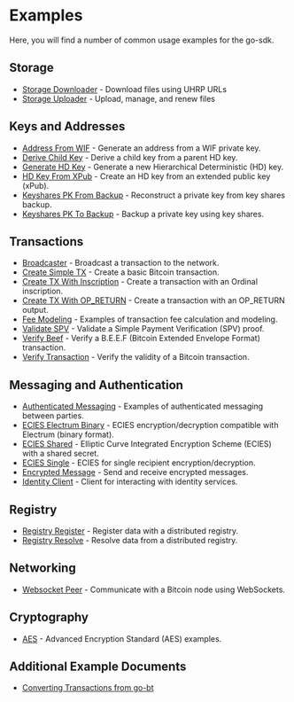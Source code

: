 # Examples

Here, you will find a number of common usage examples for the go-sdk.

## Storage
- [Storage Downloader](./storage_downloader/storage_downloader.md) - Download files using UHRP URLs
- [Storage Uploader](./storage_uploader/storage_uploader.md) - Upload, manage, and renew files

## Keys and Addresses
- [Address From WIF](./address_from_wif/) - Generate an address from a WIF private key.
- [Derive Child Key](./derive_child/) - Derive a child key from a parent HD key.
- [Generate HD Key](./generate_hd_key/) - Generate a new Hierarchical Deterministic (HD) key.
- [HD Key From XPub](./hd_key_from_xpub/) - Create an HD key from an extended public key (xPub).
- [Keyshares PK From Backup](./keyshares_pk_from_backup/) - Reconstruct a private key from key shares backup.
- [Keyshares PK To Backup](./keyshares_pk_to_backup/) - Backup a private key using key shares.

## Transactions
- [Broadcaster](./broadcaster/) - Broadcast a transaction to the network.
- [Create Simple TX](./create_simple_tx/) - Create a basic Bitcoin transaction.
- [Create TX With Inscription](./create_tx_with_inscription/) - Create a transaction with an Ordinal inscription.
- [Create TX With OP_RETURN](./create_tx_with_op_return/) - Create a transaction with an OP_RETURN output.
- [Fee Modeling](./fee_modeling/) - Examples of transaction fee calculation and modeling.
- [Validate SPV](./validate_spv/) - Validate a Simple Payment Verification (SPV) proof.
- [Verify Beef](./verify_beef/) - Verify a B.E.E.F (Bitcoin Extended Envelope Format) transaction.
- [Verify Transaction](./verify_transaction/) - Verify the validity of a Bitcoin transaction.

## Messaging and Authentication
- [Authenticated Messaging](./authenticated_messaging/) - Examples of authenticated messaging between parties.
- [ECIES Electrum Binary](./ecies_electrum_binary/) - ECIES encryption/decryption compatible with Electrum (binary format).
- [ECIES Shared](./ecies_shared/) - Elliptic Curve Integrated Encryption Scheme (ECIES) with a shared secret.
- [ECIES Single](./ecies_single/) - ECIES for single recipient encryption/decryption.
- [Encrypted Message](./encrypted_message/) - Send and receive encrypted messages.
- [Identity Client](./identity_client/) - Client for interacting with identity services.

## Registry
- [Registry Register](./registry_register/) - Register data with a distributed registry.
- [Registry Resolve](./registry_resolve/) - Resolve data from a distributed registry.

## Networking
- [Websocket Peer](./websocket_peer/) - Communicate with a Bitcoin node using WebSockets.

## Cryptography
- [AES](./aes/) - Advanced Encryption Standard (AES) examples.

## Additional Example Documents
- [Converting Transactions from go-bt](./GO_BT.md)
